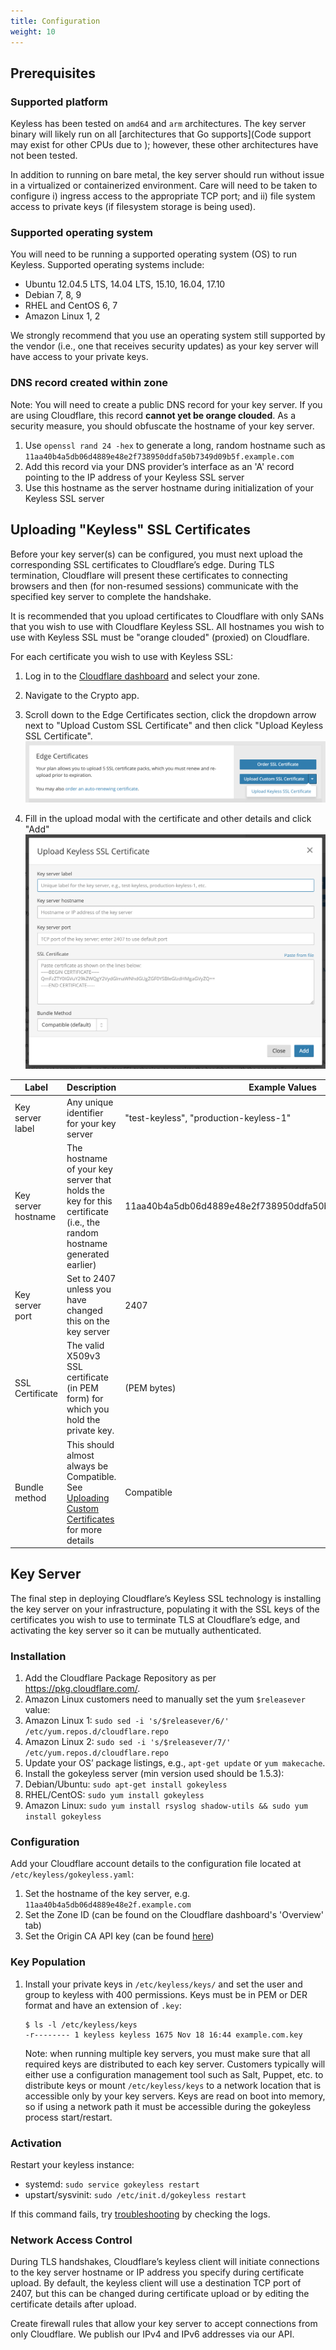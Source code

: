 ```yaml
---
title: Configuration
weight: 10
---
```



## Prerequisites

### Supported platform

Keyless has been tested on `amd64` and `arm` architectures. The key server binary will likely run on all [architectures that Go supports](Code support may exist for other CPUs due to ); however, these other architectures have not been tested.

In addition to running on bare metal, the key server should run without issue in a virtualized or containerized environment. Care will need to be taken to configure i) ingress access to the appropriate TCP port; and ii) file system access to private keys (if filesystem storage is being used).

### Supported operating system

You will need to be running a supported operating system (OS) to run Keyless. Supported operating systems include:

* Ubuntu 12.04.5 LTS, 14.04 LTS, 15.10, 16.04, 17.10
* Debian 7, 8, 9
* RHEL and CentOS 6, 7
* Amazon Linux 1, 2

We strongly recommend that you use an operating system still supported by the vendor (i.e., one that receives security updates) as your key server will have access to your private keys.

### DNS record created within zone

<Aside>

Note: You will need to create a public DNS record for your key server. If you are using Cloudflare, this record **cannot yet be orange clouded**. As a security measure, you should obfuscate the hostname of your key server.
</Aside>

1. Use `openssl rand 24 -hex` to generate a long, random hostname such as `11aa40b4a5db06d4889e48e2f738950ddfa50b7349d09b5f.example.com`
2. Add this record via your DNS provider’s interface as an 'A' record pointing to the IP address of your Keyless SSL server
3. Use this hostname as the server hostname during initialization of your Keyless SSL server

## Uploading "Keyless" SSL Certificates

Before your key server(s) can be configured, you must next upload the corresponding SSL certificates to Cloudflare’s edge. During TLS termination, Cloudflare will present these certificates to connecting browsers and then (for non-resumed sessions) communicate with the specified key server to complete the handshake.

It is recommended that you upload certificates to Cloudflare with only SANs that you wish to use with Cloudflare Keyless SSL. All hostnames you wish to use with Keyless SSL must be "orange clouded" (proxied) on Cloudflare.

For each certificate you wish to use with Keyless SSL:

1. Log in to the [Cloudflare dashboard](https://dash.cloudflare.com) and select your zone.
2. Navigate to the Crypto app.
3. Scroll down to the Edge Certificates section, click the dropdown arrow next to "Upload Custom SSL Certificate" and then click  "Upload Keyless SSL Certificate".
![Upload Keyless SSL Certificate - Button](../static/edge-certificates.png)

4. Fill in the upload modal with the certificate and other details and click "Add"
![Upload Keyless SSL Certificate - Modal](../static/upload-keyless-modal.png)

Label | Description | Example Values
------|-------------|---------------
Key server label|Any unique identifier for your key server|"test-keyless", "production-keyless-1"
Key server hostname|The hostname of your key server that holds the key for this certificate (i.e., the random hostname generated earlier)|11aa40b4a5db06d4889e48e2f738950ddfa50b7349d09b5f.example.com
Key server port|Set to 2407 unless you have changed this on the key server|2407
SSL Certificate|The valid X509v3 SSL certificate (in PEM form) for which you hold the private key.| (PEM bytes)
Bundle method|This should almost always be Compatible. See [Uploading Custom Certificates](/ssl/custom-certificates/bundling-methodologies) for more details|Compatible

## Key Server

The final step in deploying Cloudflare’s Keyless SSL technology is installing the key server on your infrastructure, populating it with the SSL keys of the certificates you wish to use to terminate TLS at Cloudflare’s edge, and activating the key server so it can be mutually authenticated.

### Installation

1. Add the Cloudflare Package Repository as per https://pkg.cloudflare.com/.
1. Amazon Linux customers need to manually set the yum `$releasever` value:
  1. Amazon Linux 1: `sudo sed -i 's/$releasever/6/' /etc/yum.repos.d/cloudflare.repo`
  1. Amazon Linux 2: `sudo sed -i 's/$releasever/7/' /etc/yum.repos.d/cloudflare.repo`
1. Update your OS’ package listings, e.g., `apt-get update` or `yum makecache`.
1. Install the gokeyless server (min version used should be 1.5.3):
  1. Debian/Ubuntu: `sudo apt-get install gokeyless`
  1. RHEL/CentOS: `sudo yum install gokeyless`
  1. Amazon Linux: `sudo yum install rsyslog shadow-utils && sudo yum install gokeyless`

### Configuration

Add your Cloudflare account details to the configuration file located at `/etc/keyless/gokeyless.yaml`:

1. Set the hostname of the key server, e.g. `11aa40b4a5db06d4889e48e2f.example.com`
1. Set the Zone ID (can be found on the Cloudflare dashboard's 'Overview' tab)
1. Set the Origin CA API key (can be found [here](https://dash.cloudflare.com/profile))

### Key Population

1. Install your private keys in `/etc/keyless/keys/` and set the user and group to keyless with 400 permissions. Keys must be in PEM or DER format and have an extension of `.key`:

    ```
    $ ls -l /etc/keyless/keys
    -r-------- 1 keyless keyless 1675 Nov 18 16:44 example.com.key
    ```
    Note: when running multiple key servers, you must make sure that all required keys are distributed to each key server. Customers typically will either use a configuration management tool such as Salt, Puppet, etc. to distribute keys or mount `/etc/keyless/keys` to a network location that is accessible only by your key servers. Keys are read on boot into memory, so if using a network path it must be accessible during the gokeyless process start/restart.

### Activation

Restart your keyless instance:

* systemd: `sudo service gokeyless restart`
* upstart/sysvinit: `sudo /etc/init.d/gokeyless restart`

If this command fails, try [troubleshooting](/ssl/keyless-ssl/troubleshooting/) by checking the logs.

### Network Access Control

During TLS handshakes, Cloudflare’s keyless client will initiate connections to the key server hostname or IP address you specify during certificate upload. By default, the keyless client will use a destination TCP port of 2407, but this can be changed during certificate upload or by editing the certificate details after upload.

Create firewall rules that allow your key server to accept connections from only Cloudflare. We publish our IPv4 and IPv6 addresses via our API.
